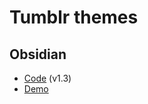 Tumblr themes
=============

Obsidian
--------

* [Code](http://github.com/inky/tumblr/raw/themes/obsidian/theme.html)
    (v1.3)
* [Demo](http://obsidian.tumblr.com/)
